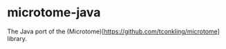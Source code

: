 microtome-java
==============

The Java port of the (Microtome)[https://github.com/tconkling/microtome] library.
